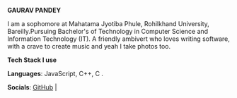 **GAURAV PANDEY**

I am a sophomore at Mahatama Jyotiba Phule, Rohilkhand University, Bareilly.Pursuing Bachelor's of Technology in Computer Science and Information Technology (IT).
A friendly ambivert who loves writing software, with a crave to create music and yeah I take photos too.

**Tech Stack I use**

**Languages**: JavaScript, C++, C .


**Socials**:
[GitHub](https://github.com/THEGAURAVPANDEY) |
